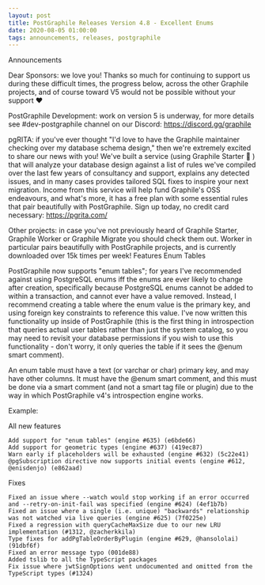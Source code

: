 ```yaml
---
layout: post
title: PostGraphile Releases Version 4.8 - Excellent Enums
date: 2020-08-05 01:00:00
tags: announcements, releases, postgraphile
---
```


Announcements

Dear Sponsors: we love you! Thanks so much for continuing to support us during these difficult times, the progress below, across the other Graphile projects, and of course toward V5 would not be possible without your support ❤️

PostGraphile Development: work on version 5 is underway, for more details see #dev-postgraphile channel on our Discord: https://discord.gg/graphile

pgRITA: if you've ever thought "I'd love to have the Graphile maintainer checking over my database schema design," then we're extremely excited to share our news with you! We've built a service (using Graphile Starter 💪 ) that will analyze your database design against a list of rules we've compiled over the last few years of consultancy and support, explains any detected issues, and in many cases provides tailored SQL fixes to inspire your next migration. Income from this service will help fund Graphile's OSS endeavours, and what's more, it has a free plan with some essential rules that pair beautifully with PostGraphile. Sign up today, no credit card necessary: https://pgrita.com/

Other projects: in case you've not previously heard of Graphile Starter, Graphile Worker or Graphile Migrate you should check them out. Worker in particular pairs beautifully with PostGraphile projects, and is currently downloaded over 15k times per week!
Features
Enum Tables

PostGraphile now supports "enum tables"; for years I've recommended against using PostgreSQL enums iff the enums are ever likely to change after creation, specifically because PostgreSQL enums cannot be added to within a transaction, and cannot ever have a value removed. Instead, I recommend creating a table where the enum value is the primary key, and using foreign key constraints to reference this value. I've now written this functionality up inside of PostGraphile (this is the first thing in introspection that queries actual user tables rather than just the system catalog, so you may need to revisit your database permissions if you wish to use this functionality - don't worry, it only queries the table if it sees the @enum smart comment).

An enum table must have a text (or varchar or char) primary key, and may have other columns. It must have the @enum smart comment, and this must be done via a smart comment (and not a smart tag file or plugin) due to the way in which PostGraphile v4's introspection engine works.

Example:


All new features

    Add support for "enum tables" (engine #635) (e6bde66)
    Add support for geometric types (engine #637) (419ec87)
    Warn early if placeholders will be exhausted (engine #632) (5c22e41)
    @pgSubscription directive now supports initial events (engine #612, @enisdenjo) (e862aad)

Fixes

    Fixed an issue where --watch would stop working if an error occurred and --retry-on-init-fail was specified (engine #624) (4ef1b7b)
    Fixed an issue where a single (i.e. unique) "backwards" relationship was not watched via live queries (engine #625) (7f0225e)
    Fixed a regression with queryCacheMaxSize due to our new LRU implementation (#1312, @zacherkkila)
    Type fixes for addPgTableOrderByPlugin (engine #629, @hansololai) (91dbf6f)
    Fixed an error message typo (001de88)
    Added tslib to all the TypeScript packages
    Fix issue where jwtSignOptions went undocumented and omitted from the TypeScript types (#1324)
